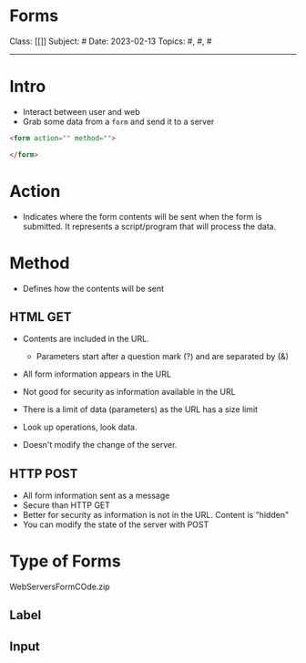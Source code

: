 # Forms
Class: [[]]
Subject: #
Date: 2023-02-13
Topics: #, #, # 

---

# Intro 
- Interact between user and web
- Grab some data from a `form` and send it to a server
```html
<form action="" method="">

</form>
```

# Action
- Indicates where the form contents will be sent when the form is submitted. It represents a script/program that will process the data.

# Method
- Defines how the contents will be sent

## HTML GET
- Contents are included in the URL. 
	- Parameters start after a question mark (?) and are separated by (&)

- All form information appears in the URL
- Not good for security as information available in the URL
- There is a limit of data (parameters) as the URL has a size limit
- Look up operations, look data. 
- Doesn't modify the change of the server.

## HTTP POST
- All form information sent as a message
- Secure than HTTP GET
- Better for security as information is not in the URL. Content is "hidden"
- You can modify the state of the server with POST

# Type of Forms
WebServersFormCOde.zip

## Label

## Input

